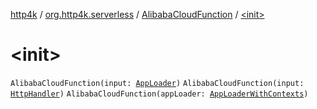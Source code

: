 [http4k](../../index.md) / [org.http4k.serverless](../index.md) / [AlibabaCloudFunction](index.md) / [&lt;init&gt;](./-init-.md)

# &lt;init&gt;

`AlibabaCloudFunction(input: `[`AppLoader`](../-app-loader.md)`)`
`AlibabaCloudFunction(input: `[`HttpHandler`](../../org.http4k.core/-http-handler.md)`)`
`AlibabaCloudFunction(appLoader: `[`AppLoaderWithContexts`](../-app-loader-with-contexts.md)`)`